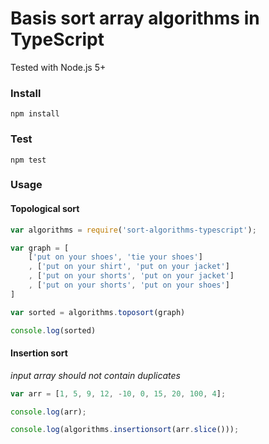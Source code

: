 # Basis sort array algorithms in TypeScript

Tested with Node.js 5+
### Install
```
npm install
```

### Test
```
npm test
```

### Usage

#### Topological sort
```js
var algorithms = require('sort-algorithms-typescript');

var graph = [
    ['put on your shoes', 'tie your shoes']
    , ['put on your shirt', 'put on your jacket']
    , ['put on your shorts', 'put on your jacket']
    , ['put on your shorts', 'put on your shoes']
]

var sorted = algorithms.toposort(graph)

console.log(sorted)
```
#### Insertion sort
*input array should not contain duplicates*
```js
var arr = [1, 5, 9, 12, -10, 0, 15, 20, 100, 4];

console.log(arr);

console.log(algorithms.insertionsort(arr.slice()));
```
